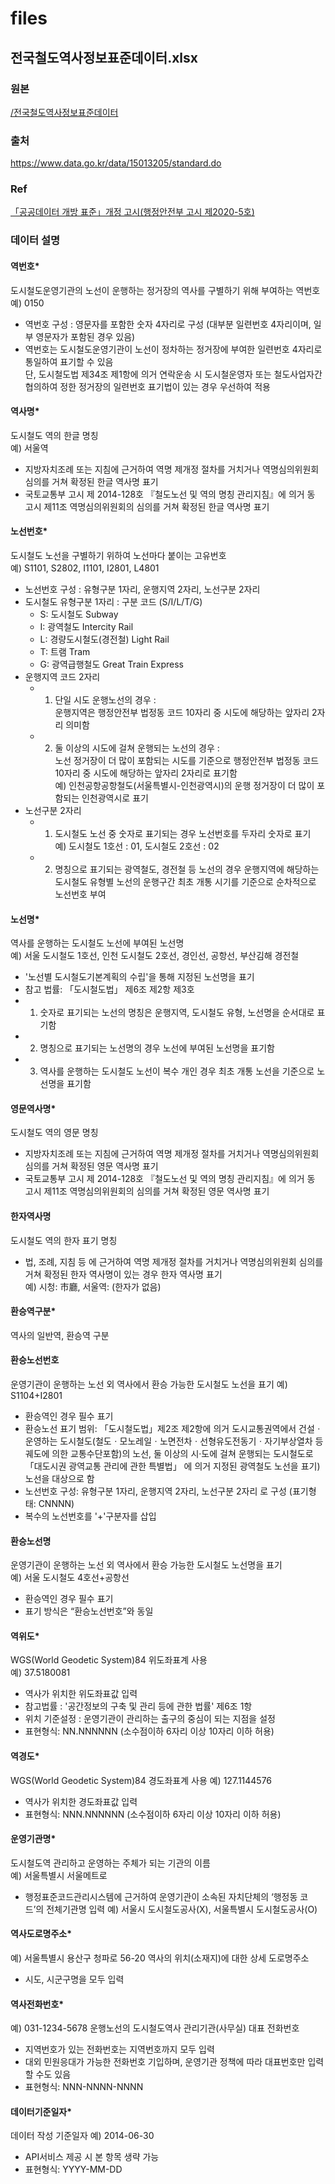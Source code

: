 # files
## 전국철도역사정보표준데이터.xlsx
### 원본
[/전국철도역사정보표준데이터](https://github.com/gnlow/files/tree/master/%EC%A0%84%EA%B5%AD%EB%8F%84%EC%8B%9C%EC%B2%A0%EB%8F%84%EC%97%AD%EC%82%AC%EC%A0%95%EB%B3%B4%ED%91%9C%EC%A4%80%EB%8D%B0%EC%9D%B4%ED%84%B0)
### 출처
https://www.data.go.kr/data/15013205/standard.do
### Ref
[「공공데이터 개방 표준」개정 고시(행정안전부 고시 제2020-5호)](https://www.mois.go.kr/frt/bbs/type001/commonSelectBoardArticle.do?bbsId=BBSMSTR_000000000016&nttId=75606)
### 데이터 설명
#### 역번호*
도시철도운영기관의 노선이 운행하는 정거장의 역사를 구별하기 위해 부여하는 역번호  
예) 0150
- 역번호 구성 :  영문자를 포함한 숫자 4자리로 구성
(대부분 일련번호 4자리이며, 일부 영문자가 포함된 경우 있음)
- 역번호는 도시철도운영기관이 노선이 정차하는 정거장에 부여한 일련번호 4자리로 통일하여 표기할 수 있음  
  단, 도시철도법 제34조 제1항에 의거 연락운송 시 도시철운영자 또는 철도사업자간 협의하여 정한 정거장의 일련번호 표기법이 있는 경우 우선하여 적용
#### 역사명*
도시철도 역의 한글 명칭  
예) 서울역
- 지방자치조례 또는 지침에 근거하여 역명 제개정 절차를 거치거나 역명심의위원회 심의를 거쳐 확정된 한글 역사명 표기
- 국토교통부 고시 제 2014-128호 『철도노선 및 역의 명칭 관리지침』에 의거 동 고시 제11조 역명심의위원회의 심의를 거쳐 확정된 한글 역사명 표기
#### 노선번호*
도시철도 노선을 구별하기 위하여 노선마다 붙이는 고유번호  
예) S1101, S2802, I1101, I2801, L4801
- 노선번호 구성 : 유형구분 1자리, 운행지역 2자리, 노선구분 2자리
- 도시철도 유형구분 1자리 : 구분 코드 (S/I/L/T/G)
  - S: 도시철도 Subway
  - I: 광역철도 Intercity Rail
  - L: 경량도시철도(경전철) Light Rail
  - T: 트램 Tram
  - G: 광역급행철도 Great Train Express
- 운행지역 코드 2자리
  - 1) 단일 시도 운행노선의 경우 :  
    운행지역은 행정안전부 법정동 코드 10자리 중 시도에 해당하는 앞자리 2자리 의미함
  - 2) 둘 이상의 시도에 걸쳐 운행되는 노선의 경우 :  
    노선 정거장이 더 많이 포함되는 시도를 기준으로 행정안전부 법정동 코드 10자리 중 시도에 해당하는 앞자리 2자리로 표기함  
    예) 인천공항공항철도(서울특별시-인천광역시)의 운행 정거장이 더 많이 포함되는 인천광역시로 표기
- 노선구분 2자리
  - 1) 도시철도 노선 중 숫자로 표기되는 경우 노선번호를 두자리 숫자로 표기  
    예) 도시철도 1호선 : 01, 도시철도 2호선 : 02
  - 2) 명칭으로 표기되는 광역철도, 경전철 등 노선의 경우 운행지역에 해당하는 도시철도 유형별 노선의 운행구간 최초 개통 시기를 기준으로 순차적으로 노선번호 부여
#### 노선명*
역사를 운행하는 도시철도 노선에 부여된 노선명  
예) 서울 도시철도 1호선, 인천 도시철도 2호선, 경인선, 공항선, 부산김해 경전철
- '노선별 도시철도기본계획의 수립'을 통해 지정된 노선명을 표기
- 참고 법률: 「도시철도법」 제6조 제2항 제3호
- 1) 숫자로 표기되는 노선의 명칭은 운행지역, 도시철도 유형, 노선명을 순서대로 표기함
- 2) 명칭으로 표기되는 노선명의 경우 노선에 부여된 노선명을 표기함
- 3) 역사를 운행하는 도시철도 노선이 복수 개인 경우 최초 개통 노선을 기준으로 노선명을 표기함
#### 영문역사명*
도시철도 역의 영문 명칭
- 지방자치조례 또는 지침에 근거하여 역명 제개정 절차를 거치거나 역명심의위원회 심의를 거쳐 확정된 영문 역사명 표기
- 국토교통부 고시 제 2014-128호 『철도노선 및 역의 명칭 관리지침』에 의거 동 고시 제11조 역명심의위원회의 심의를 거쳐 확정된 영문 역사명 표기
#### 한자역사명
도시철도 역의 한자 표기 명칭
- 법, 조례, 지침 등 에 근거하여 역명 제개정 절차를 거치거나 역명심의위원회 심의를 거쳐 확정된 한자 역사명이 있는 경우 한자 역사명 표기  
  예) 시청: 市廳, 서울역: (한자가 없음)
#### 환승역구분*
역사의  일반역, 환승역 구분
#### 환승노선번호
운영기관이 운행하는 노선 외 역사에서 환승 가능한 도시철도 노선을 표기
예) S1104+I2801
- 환승역인 경우 필수 표기
- 환승노선 표기 범위: 「도시철도법」제2조 제2항에 의거 도시교통권역에서 건설ㆍ운영하는 도시철도(철도ㆍ모노레일ㆍ노면전차ㆍ선형유도전동기ㆍ자기부상열차 등 궤도에 의한 교통수단포함)의 노선, 둘 이상의 시·도에 걸쳐 운행되는 도시철도로 「대도시권 광역교통 관리에 관한 특별법」 에 의거 지정된 광역철도 노선을 표기)노선을 대상으로 함
- 노선번호 구성:  유형구분 1자리, 운행지역 2자리, 노선구분 2자리 로 구성 (표기형태: CNNNN)
- 복수의 노선번호를 '+'구분자를 삽입
#### 환승노선명	
운영기관이 운행하는 노선 외 역사에서 환승 가능한 도시철도 노선명을 표기  
예) 서울 도시철도 4호선+공항선
- 환승역인 경우 필수 표기
- 표기 방식은 “환승노선번호”와 동일
#### 역위도*
WGS(World Geodetic System)84 위도좌표계 사용  
예) 37.5180081
- 역사가 위치한 위도좌표값 입력
- 참고법률 : '공간정보의 구축 및 관리 등에 관한 법률' 제6조 1항
- 위치 기준설정 : 운영기관이 관리하는 출구의 중심이 되는 지점을 설정
- 표현형식: NN.NNNNNN (소수점이하 6자리 이상 10자리 이하 허용)
#### 역경도*
WGS(World Geodetic System)84 경도좌표계 사용
예) 127.1144576
- 역사가 위치한 경도좌표값 입력
- 표현형식: NNN.NNNNNN (소수점이하 6자리 이상 10자리 이하 허용)
#### 운영기관명*
도시철도역 관리하고 운영하는 주체가 되는 기관의 이름  
예) 서울특별시 서울메트로
- 행정표준코드관리시스템에 근거하여 운영기관이 소속된 자치단체의 ‘행정동 코드’의 전체기관명 입력
  예) 서울시 도시철도공사(X), 서울특별시 도시철도공사(O)
#### 역사도로명주소*
예) 서울특별시 용산구 청파로 56-20
역사의 위치(소재지)에 대한 상세 도로명주소
- 시도, 시군구명을 모두 입력
#### 역사전화번호*
예) 031-1234-5678
운행노선의 도시철도역사 관리기관(사무실) 대표 전화번호
- 지역번호가 있는 전화번호는 지역번호까지 모두 입력
- 대외 민원응대가 가능한 전화번호 기입하며, 운영기관 정책에 따라 대표번호만 입력할 수도 있음
- 표현형식: NNN-NNNN-NNNN
#### 데이터기준일자*
데이터 작성 기준일자
예) 2014-06-30
- API서비스 제공 시 본 항목 생략 가능
- 표현형식: YYYY-MM-DD
